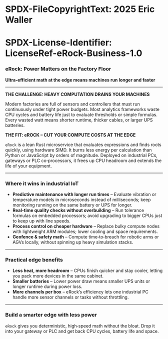# SPDX-FileCopyrightText: 2025 Eric Waller
# SPDX-License-Identifier: LicenseRef-eRock-Business-1.0

### eRock: Power Matters on the Factory Floor

**Ultra‑efficient math at the edge means machines run longer and faster**

---

**THE CHALLENGE: HEAVY COMPUTATION DRAINS YOUR MACHINES**

Modern factories are full of sensors and controllers that must run continuously under tight power budgets. Most analytics frameworks waste CPU cycles and battery life just to evaluate thresholds or simple formulas. Every wasted watt means shorter runtime, thicker cables, or larger UPS batteries.

**THE FIT: eROCK – CUT YOUR COMPUTE COSTS AT THE EDGE**

`eRock` is a lean Rust microservice that evaluates expressions and finds roots quickly, using hardware SIMD. It burns less energy per calculation than Python or JavaScript by orders of magnitude. Deployed on industrial PCs, gateways or PLC co‑processors, it frees up CPU headroom and extends the life of your equipment.

---

### Where it wins in industrial IoT

- **Predictive maintenance with longer run times** – Evaluate vibration or temperature models in microseconds instead of milliseconds; keep monitoring running on the same battery or UPS for longer.
- **Real‑time quality checks without overbuilding** – Run tolerance formulas on embedded processors; avoid upgrading to bigger CPUs just to keep up with line speeds.
- **Process control on cheaper hardware** – Replace bulky compute nodes with lightweight ARM modules; lower cooling and space requirements.
- **Geofence & safety math** – Compute time‑to‑breach for robotic arms or AGVs locally, without spinning up heavy simulation stacks.

---

### Practical edge benefits

- **Less heat, more headroom** – CPUs finish quicker and stay cooler, letting you pack more devices in the same cabinet.
- **Smaller batteries** – Lower power draw means smaller UPS units or longer runtime during power loss.
- **More channels per box** – eRock’s efficiency lets one industrial PC handle more sensor channels or tasks without throttling.

---

### Build a smarter edge with less power

`eRock` gives you deterministic, high‑speed math without the bloat. Drop it into your gateway or PLC and get back CPU cycles, battery life and space.
